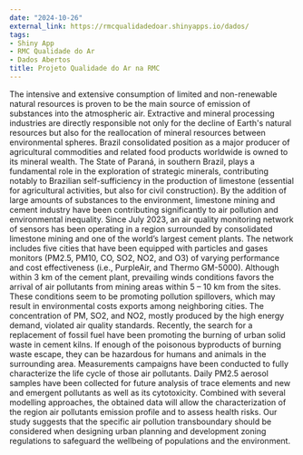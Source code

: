 ```yaml
---
date: "2024-10-26"
external_link: https://rmcqualidadedoar.shinyapps.io/dados/
tags:
- Shiny App
- RMC Qualidade do Ar
- Dados Abertos
title: Projeto Qualidade do Ar na RMC
---
```


The intensive and extensive consumption of limited and non-renewable natural resources is proven to be the main source of emission of substances into the atmospheric air. Extractive and mineral processing industries are directly responsible not only for the decline of Earth's natural resources but also for the reallocation of mineral resources between environmental spheres. Brazil consolidated position as a major producer of agricultural commodities and related food products worldwide is owned to its mineral wealth. The State of Paraná, in southern Brazil, plays a fundamental role in the exploration of strategic minerals, contributing notably to Brazilian self-sufficiency in the production of limestone (essential for agricultural activities, but also for civil construction). By the addition of large amounts of substances to the environment, limestone mining and cement industry have been contributing significantly to air pollution and environmental inequality. Since July 2023, an air quality monitoring network of sensors has been operating in a region surrounded by consolidated limestone mining and one of the world’s largest cement plants. The network includes five cities that have been equipped with particles and gases monitors (PM2.5, PM10, CO, SO2, NO2, and O3) of varying performance and cost effectiveness (i.e., PurpleAir, and Thermo GM-5000). Although within 3 km of the cement plant, prevailing winds conditions favors the arrival of air pollutants from mining areas within 5 – 10 km from the sites. These conditions seem to be promoting pollution spillovers, which may result in environmental costs exports among neighboring cities. The concentration of PM, SO2, and NO2, mostly produced by the high energy demand, violated air quality standards. Recently, the search for a replacement of fossil fuel have been promoting the burning of urban solid waste in cement kilns. If enough of the poisonous byproducts of burning waste escape, they can be hazardous for humans and animals in the surrounding area. Measurements campaigns have been conducted to fully characterize the life cycle of those air pollutants. Daily PM2.5 aerosol samples have been collected for future analysis of trace elements and new and emergent pollutants as well as its cytotoxicity. Combined with several modelling approaches, the obtained data will allow the characterization of the region air pollutants emission profile and to assess health risks. Our study suggests that the specific air pollution transboundary should be considered when designing urban planning and development zoning regulations to safeguard the wellbeing of populations and the environment.

<!--more-->
